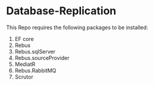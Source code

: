 # Database-Replication

This Repo requires the following packages to be installed:
1. EF core
2. Rebus
3. Rebus.sqlServer
4. Rebus.sourceProvider
5. MediatR
6. Rebus.RabbitMQ
7. Scrutor

